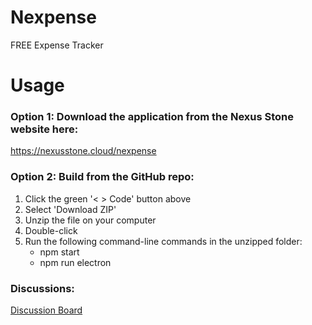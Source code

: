 # Nexpense
FREE Expense Tracker

# Usage
### Option 1: Download the application from the Nexus Stone website here:
https://nexusstone.cloud/nexpense

### Option 2: Build from the GitHub repo:
1. Click the green '< > Code' button above
2. Select 'Download ZIP'
3. Unzip the file on your computer
4. Double-click
5. Run the following command-line commands in the unzipped folder:
   - npm start
   - npm run electron

### Discussions: 
[Discussion Board](https://github.com/nexus-stone-solutions/Nexpense/discussions/1)
